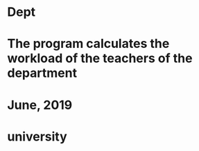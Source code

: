 # Dept

# The program calculates the workload of the teachers of the department

# June, 2019

# university
